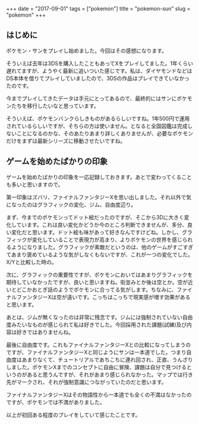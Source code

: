 +++
date = "2017-09-01"
tags = ["pokemon"]
title = "pokemon-sun"
slug = "pokemon"
+++

## はじめに

ポケモン・サンをプレイし始めました。今回はその感想になります。

そういえば去年は3DSを購入したこともあってXをプレイしてました。1年くらい遅れてますが、ようやく最新に追いついた感じです。私は、ダイヤモンドなどはDS本体を借りてプレイしていましたので、3DSの作品はプレイできていなかったのです。

今までプレイしてきたデータは手元にとってあるので、最終的にはサンにポケモンたちを移行したいなと思っています。

そういえば、ポケモンバンクらしきものがあるらしいですね。1年500円で運用されているらしいですが、そちらの方は使いません。となると全国図鑑は完成しないことになるのかな、そのあたりあまり詳しくありませんが、必要なポケモンだけをまずは最新シリーズに移動させたいですね。

## ゲームを始めたばかりの印象

ゲームを始めたばかりの印象を一応記録しておきます。あとで変わってくることも多いと思いますので。

第一印象はズバリ、ファイナルファンタジーXを思い出しました。それ以外で気になったのはグラフィックの変化、ジム、自由度辺り。

まず、今までのポケモンってドット絵だったのですが、そこから3Dに大きく変化しています。これは良い変化かどうか今のところ判断できませんが、多分、良い変化だと思います。ドット絵も味があって好きなんですけどね。しかし、グラフィックが変化していることで表現力が高まり、よりポケモンの世界を感じられるようになりました。グラフィックが素敵だというのは、他のゲームがすごすぎてあまり褒めているような気がしなくもないですが、これが一つの変化でした。X/Yと比較した時の。

次に、グラフィックの重要性ですが、ポケモンにおいてはあまりグラフィックを期待していなかったですが、良いと思いますね。街並みとか後は空とか。空が近いとどこかおとぎ話のようでポケモンに合ってる気がします。ちなみに、ファイナルファンタジーXは空が遠いです。こっちはこっちで現実感が増す効果があると思います。

あとは、ジムが無くなったのは非常に残念です。ジムには強制されていない自由度みたいなものが感じられて私は好きでした。今回採用された課題(試練)及び内容は好きではありませんね。

最後に自由度です。これもファイナルファンタジーXとの比較になってしまうのですが、ファイナルファンタジーXと同じようにサンは一本道でした。つまり自由度はあまりなくて、チュートリアルであちこちに連れ回され、正直、うんざりしました。ポケモンXまでのコンセプトに自由に冒険、課題は自分で見つけるというのがあると思うんですが、それがあまり感じられなかった。マップでは行き先がマークされ、それが強制意識につながっていたのだと思います。

ファイナルファンタジーXはその物語性から一本道でも全くの不満はなかったのですが、ポケモンでは不満がありました。

以上が初回ある程度のプレイをしていて感じたことです。
	

